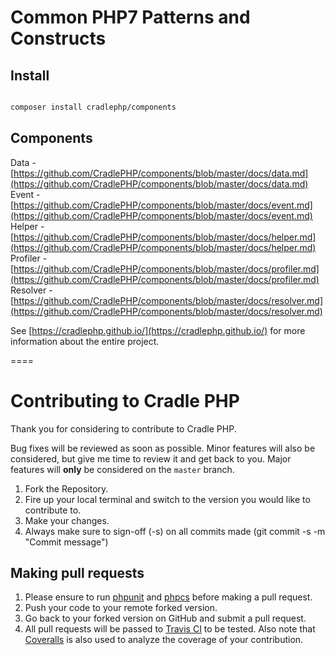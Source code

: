# Common PHP7 Patterns and Constructs

## Install

```bash

composer install cradlephp/components

```

## Components

Data - [https://github.com/CradlePHP/components/blob/master/docs/data.md](https://github.com/CradlePHP/components/blob/master/docs/data.md)
Event - [https://github.com/CradlePHP/components/blob/master/docs/event.md](https://github.com/CradlePHP/components/blob/master/docs/event.md)
Helper - [https://github.com/CradlePHP/components/blob/master/docs/helper.md](https://github.com/CradlePHP/components/blob/master/docs/helper.md)
Profiler - [https://github.com/CradlePHP/components/blob/master/docs/profiler.md](https://github.com/CradlePHP/components/blob/master/docs/profiler.md)
Resolver - [https://github.com/CradlePHP/components/blob/master/docs/resolver.md](https://github.com/CradlePHP/components/blob/master/docs/resolver.md)

See [https://cradlephp.github.io/](https://cradlephp.github.io/) for more information about the entire project.

====

<a name="contributing"></a>
# Contributing to Cradle PHP

Thank you for considering to contribute to Cradle PHP.

Bug fixes will be reviewed as soon as possible. Minor features will also be considered, but give me time to review it and get back to you. Major features will **only** be considered on the `master` branch.

1. Fork the Repository.
2. Fire up your local terminal and switch to the version you would like to
contribute to.
3. Make your changes.
4. Always make sure to sign-off (-s) on all commits made (git commit -s -m "Commit message")

## Making pull requests

1. Please ensure to run [phpunit](https://phpunit.de/) and
[phpcs](https://github.com/squizlabs/PHP_CodeSniffer) before making a pull request.
2. Push your code to your remote forked version.
3. Go back to your forked version on GitHub and submit a pull request.
4. All pull requests will be passed to [Travis CI](https://travis-ci.org/CradlePHP/components) to be tested. Also note that [Coveralls](https://coveralls.io/github/CradlePHP/components) is also used to analyze the coverage of your contribution.
